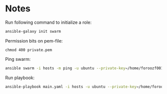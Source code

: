 # Notes
Run following command to initialize a role:
```bash
ansible-galaxy init swarm
```
Permission bits on pem-file:
```
chmod 400 private.pem
```

Ping swarm:
```bash
ansible swarm -i hosts -m ping -u ubuntu --private-key=/home/foroozf001/Repositories/Docker-Swarm-with-AWS-EC2/ansible/private.pem
```

Run playbook:
```bash
ansible-playbook main.yaml -i hosts -u ubuntu --private-key=/home/foroozf001/Repositories/Docker-Swarm-with-AWS-EC2/ansible/private.pem
```
